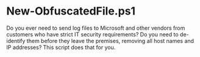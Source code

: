 # New-ObfuscatedFile.ps1
Do you ever need to send log files to Microsoft and other vendors from customers who have strict IT security requirements? Do you need to de-identify them before they leave the premises, removing all host names and IP addresses? This script does that for you.
